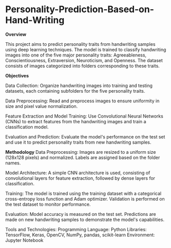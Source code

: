 # Personality-Prediction-Based-on-Hand-Writing
**Overview**

This project aims to predict personality traits from handwriting samples using deep learning techniques. The model is trained to classify handwriting images into one of the five major personality traits: Agreeableness, Conscientiousness, Extraversion, Neuroticism, and Openness. The dataset consists of images categorized into folders corresponding to these traits.

**Objectives**

Data Collection: Organize handwriting images into training and testing datasets, each containing subfolders for the five personality traits.

Data Preprocessing: Read and preprocess images to ensure uniformity in size and pixel value normalization.

Feature Extraction and Model Training: Use Convolutional Neural Networks (CNNs) to extract features from the handwriting images and train a classification model.

Evaluation and Prediction: Evaluate the model's performance on the test set and use it to predict personality traits from new handwriting samples.

**Methodology**
Data Preprocessing:
Images are resized to a uniform size (128x128 pixels) and normalized.
Labels are assigned based on the folder names.

Model Architecture:
A simple CNN architecture is used, consisting of convolutional layers for feature extraction, followed by dense layers for classification.

Training:
The model is trained using the training dataset with a categorical cross-entropy loss function and Adam optimizer.
Validation is performed on the test dataset to monitor performance.

Evaluation:
Model accuracy is measured on the test set.
Predictions are made on new handwriting samples to demonstrate the model's capabilities.

Tools and Technologies:
Programming Language: Python
Libraries: TensorFlow, Keras, OpenCV, NumPy, pandas, scikit-learn
Environment: Jupyter Notebook 
